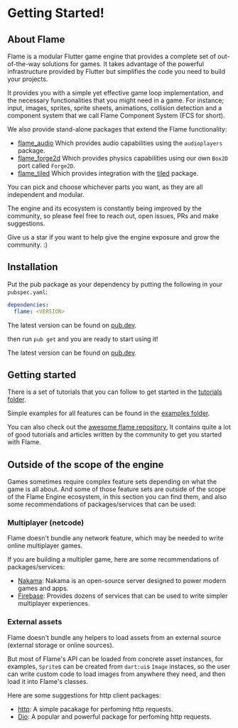 # Getting Started!

## About Flame

Flame is a modular Flutter game engine that provides a complete set of out-of-the-way solutions for
games. It takes advantage of the powerful infrastructure provided by Flutter but simplifies the code
you need to build your projects.

It provides you with a simple yet effective game loop implementation, and the necessary
functionalities that you might need in a game. For instance; input, images, sprites, sprite sheets,
animations, collision detection and a component system that we call Flame Component System (FCS for
short).

We also provide stand-alone packages that extend the Flame functionality:
- [flame_audio](https://pub.dev/packages/flame_audio) Which provides audio capabilities using the
  `audioplayers` package.
- [flame_forge2d](https://pub.dev/packages/flame_forge2d) Which provides physics capabilities using
  our own `Box2D` port called `Forge2D`.
- [flame_tiled](https://pub.dev/packages/flame_tiled) Which provides integration with the
  [tiled](https://pub.dev/packages/tiled) package.

You can pick and choose whichever parts you want, as they are all independent and modular.

The engine and its ecosystem is constantly being improved by the community, so please feel free to
reach out, open issues, PRs and make suggestions.

Give us a star if you want to help give the engine exposure and grow the community. :)


## Installation

Put the pub package as your dependency by putting the following in your `pubspec.yaml`:

```yaml
dependencies:
  flame: <VERSION>
```

The latest version can be found on [pub.dev](https://pub.dev/packages/flame/install).

then run `pub get` and you are ready to start using it!

The latest version can be found on [pub.dev](https://pub.dev/packages/flame/install).


## Getting started

There is a set of tutorials that you can follow to get started in the
[tutorials folder](https://github.com/flame-engine/flame/tree/main/tutorials).

Simple examples for all features can be found in the
[examples folder](https://github.com/flame-engine/flame/tree/main/examples).

You can also check out the
[awesome flame repository](https://github.com/flame-engine/awesome-flame#articles--tutorials),
It contains quite a lot of good tutorials and articles written by the community to get you started
with Flame.


## Outside of the scope of the engine

Games sometimes require complex feature sets depending on what the game is all about. And some of
those feature sets are outside of the scope of the Flame Engine ecosystem, in this section you can find
them, and also some recommendations of packages/services that can be used:


### Multiplayer (netcode)

Flame doesn't bundle any network feature, which may be needed to write online multiplayer games.

If you are building a multipler game, here are some recommendations of packages/services:

 - [Nakama](https://github.com/Allan-Nava/nakama-flutter): Nakama is an open-source server designed
 to power modern games and apps.
 - [Firebase](https://firebase.google.com/): Provides dozens of services that can be used to write
simpler multiplayer experiences.


### External assets

Flame doesn't bundle any helpers to load assets from an external source (external storage or online
sources).

But most of Flame's API can be loaded from concrete asset instances, for examples, `Sprite`s can be
created from `dart:ui`s `Image` instaces, so the user can write custom code to load images from
anywhere they need, and then load it into Flame's classes.

Here are some suggestions for http client packages:

 - [http](https://pub.dev/packages/http): A simple pacakage for perfoming http requests.
 - [Dio](https://pub.dev/packages/dio): A popular and powerful package for perfoming http requests.

